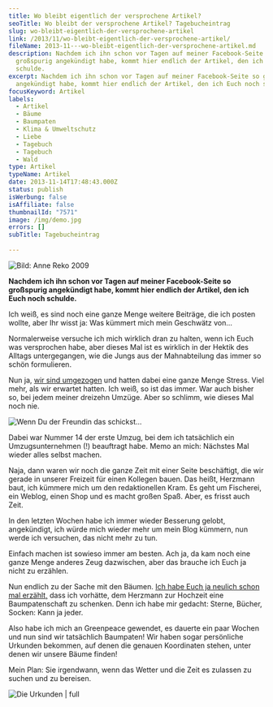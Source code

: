 ```yaml
---
title: Wo bleibt eigentlich der versprochene Artikel?
seoTitle: Wo bleibt der versprochene Artikel? Tagebucheintrag
slug: wo-bleibt-eigentlich-der-versprochene-artikel
link: /2013/11/wo-bleibt-eigentlich-der-versprochene-artikel/
fileName: 2013-11---wo-bleibt-eigentlich-der-versprochene-artikel.md
description: Nachdem ich ihn schon vor Tagen auf meiner Facebook-Seite so
  großspurig angekündigt habe, kommt hier endlich der Artikel, den ich Euch noch
  schulde.
excerpt: Nachdem ich ihn schon vor Tagen auf meiner Facebook-Seite so großspurig
  angekündigt habe, kommt hier endlich der Artikel, den ich Euch noch schulde.
focusKeyword: Artikel
labels:
  - Artikel
  - Bäume
  - Baumpaten
  - Klima & Umweltschutz
  - Liebe
  - Tagebuch
  - Tagebuch
  - Wald
type: Artikel
typeName: Artikel
date: 2013-11-14T17:48:43.000Z
status: publish
isWerbung: false
isAffiliate: false
thumbnailId: "7571"
image: /img/demo.jpg
errors: []
subTitle: Tagebucheintrag
  
---
```


![Bild: Anne Reko 2009](http://cardamonchai.files.wordpress.com/2013/11/liebe-baum.jpg?w=300 "Bild: Anne Reko 2009")

**Nachdem ich ihn schon vor Tagen auf meiner Facebook-Seite so großspurig
angekündigt habe, kommt hier endlich der Artikel, den ich Euch noch schulde.**

Ich weiß, es sind noch eine ganze Menge weitere Beiträge, die ich posten wollte,
aber Ihr wisst ja: Was kümmert mich mein Geschwätz von...

Normalerweise versuche ich mich wirklich dran zu halten, wenn ich Euch was
versprochen habe, aber dieses Mal ist es wirklich in der Hektik des Alltags
untergegangen, wie die Jungs aus der Mahnabteilung das immer so schön
formulieren.

Nun ja, [wir sind umgezogen](//2013/09/24/von-guten-freunden-und-fotos/) und
hatten dabei eine ganze Menge Stress. Viel mehr, als wir erwartet hatten. Ich
weiß, so ist das immer. War auch bisher so, bei jedem meiner dreizehn Umzüge.
Aber so schlimm, wie dieses Mal noch nie.

![Wenn Du der Freundin das schickst...](http://cardamonchai.files.wordpress.com/2013/09/img_7712.jpg "Umzüge und andere Katastrophen")

Dabei war Nummer 14 der erste Umzug, bei dem ich tatsächlich ein
Umzugsunternehmen (!) beauftragt habe. Memo an mich: Nächstes Mal wieder alles
selbst machen.

Naja, dann waren wir noch die ganze Zeit mit einer Seite beschäftigt, die wir
gerade in unserer Freizeit für einen Kollegen bauen. Das heißt, Herzmann baut,
ich kümmere mich um den redaktionellen Kram. Es geht um Fischerei, ein Weblog,
einen Shop und es macht großen Spaß. Aber, es frisst auch Zeit.

In den letzten Wochen habe ich immer wieder Besserung gelobt, angekündigt, ich
würde mich wieder mehr um mein Blog kümmern, nun werde ich versuchen, das nicht
mehr zu tun.

Einfach machen ist sowieso immer am besten. Ach ja, da kam noch eine ganze Menge
anderes Zeug dazwischen, aber das brauche ich Euch ja nicht zu erzählen.

Nun endlich zu der Sache mit den Bäumen.
[Ich habe Euch ja neulich schon mal erzählt,](//2013/08/14/einmal-im-leben-einen-baum-pflanzen-2-0/)
dass ich vorhätte, dem Herzmann zur Hochzeit eine Baumpatenschaft zu schenken.
Denn ich habe mir gedacht: Sterne, Bücher, Socken: Kann ja jeder.

Also habe ich mich an Greenpeace gewendet, es dauerte ein paar Wochen und nun
sind wir tatsächlich Baumpaten! Wir haben sogar persönliche Urkunden bekommen,
auf denen die genauen Koordinaten stehen, unter denen wir unsere Bäume finden!

Mein Plan: Sie irgendwann, wenn das Wetter und die Zeit es zulassen zu suchen
und zu bereisen.

![Die Urkunden | full](http://cardamonchai.files.wordpress.com/2013/11/urkunde.jpg "Die Urkunden")

  